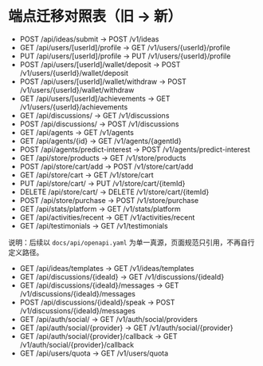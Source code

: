 ﻿# 端点迁移对照表（旧 -> 新）

- POST /api/ideas/submit -> POST /v1/ideas
- GET /api/users/[userId]/profile -> GET /v1/users/{userId}/profile
- PUT /api/users/[userId]/profile -> PUT /v1/users/{userId}/profile
- POST /api/users/[userId]/wallet/deposit -> POST /v1/users/{userId}/wallet/deposit
- POST /api/users/[userId]/wallet/withdraw -> POST /v1/users/{userId}/wallet/withdraw
- GET /api/users/[userId]/achievements -> GET /v1/users/{userId}/achievements
- GET /api/discussions/ -> GET /v1/discussions
- POST /api/discussions/ -> POST /v1/discussions
- GET /api/agents -> GET /v1/agents
- GET /api/agents/{id} -> GET /v1/agents/{agentId}
- POST /api/agents/predict-interest -> POST /v1/agents/predict-interest
- GET /api/store/products -> GET /v1/store/products
- POST /api/store/cart/add -> POST /v1/store/cart/add
- GET /api/store/cart -> GET /v1/store/cart
- PUT /api/store/cart/ -> PUT /v1/store/cart/{itemId}
- DELETE /api/store/cart/ -> DELETE /v1/store/cart/{itemId}
- POST /api/store/purchase -> POST /v1/store/purchase
- GET /api/stats/platform -> GET /v1/stats/platform
- GET /api/activities/recent -> GET /v1/activities/recent
- GET /api/testimonials -> GET /v1/testimonials

说明：后续以 `docs/api/openapi.yaml` 为单一真源，页面规范只引用，不再自行定义路径。
- GET /api/ideas/templates -> GET /v1/ideas/templates
- GET /api/discussions/{ideaId} -> GET /v1/discussions/{ideaId}
- GET /api/discussions/{ideaId}/messages -> GET /v1/discussions/{ideaId}/messages
- POST /api/discussions/{ideaId}/speak -> POST /v1/discussions/{ideaId}/messages
- GET /api/auth/social/ -> GET /v1/auth/social/providers
- GET /api/auth/social/{provider} -> GET /v1/auth/social/{provider}
- GET /api/auth/social/{provider}/callback -> GET /v1/auth/social/{provider}/callback
- GET /api/users/quota -> GET /v1/users/quota
